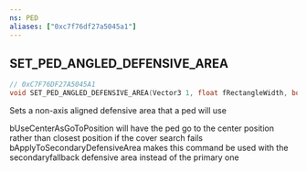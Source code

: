 ```yaml
---
ns: PED
aliases: ["0xc7f76df27a5045a1"]
---
```

## SET_PED_ANGLED_DEFENSIVE_AREA

```c
// 0xC7F76DF27A5045A1
void SET_PED_ANGLED_DEFENSIVE_AREA(Vector3 1, float fRectangleWidth, bool UseCenterAsGoToPosition, bool ApplyToSecondaryDefensiveArea);
```

Sets a non-axis aligned defensive area that a ped will use

bUseCenterAsGoToPosition will have the ped go to the center position rather than closest position if the cover search fails bApplyToSecondaryDefensiveArea makes this command be used with the secondaryfallback defensive area instead of the primary one

